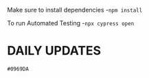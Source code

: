 Make sure to install dependencies
  -`npm install`

To run Automated Testing
  -`npx cypress open`

# **DAILY UPDATES**
`#0969DA`
